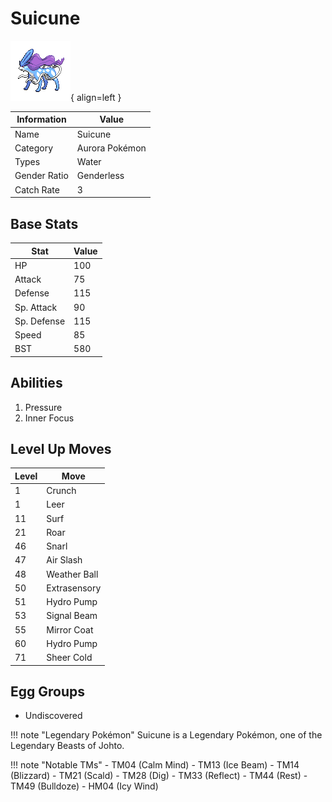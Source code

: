 # Suicune

![Suicune](../images/pokemon/245.png){ align=left }

| Information | Value |
|------------|--------|
| Name | Suicune |
| Category | Aurora Pokémon |
| Types | Water |
| Gender Ratio | Genderless |
| Catch Rate | 3 |

## Base Stats

| Stat | Value |
|------|-------|
| HP | 100 |
| Attack | 75 |
| Defense | 115 |
| Sp. Attack | 90 |
| Sp. Defense | 115 |
| Speed | 85 |
| BST | 580 |

## Abilities
1. Pressure
2. Inner Focus

## Level Up Moves
| Level | Move |
|-------|------|
| 1 | Crunch |
| 1 | Leer |
| 11 | Surf |
| 21 | Roar |
| 46 | Snarl |
| 47 | Air Slash |
| 48 | Weather Ball |
| 50 | Extrasensory |
| 51 | Hydro Pump |
| 53 | Signal Beam |
| 55 | Mirror Coat |
| 60 | Hydro Pump |
| 71 | Sheer Cold |

## Egg Groups
- Undiscovered

!!! note "Legendary Pokémon"
    Suicune is a Legendary Pokémon, one of the Legendary Beasts of Johto.

!!! note "Notable TMs"
    - TM04 (Calm Mind)
    - TM13 (Ice Beam)
    - TM14 (Blizzard)
    - TM21 (Scald)
    - TM28 (Dig)
    - TM33 (Reflect)
    - TM44 (Rest)
    - TM49 (Bulldoze)
    - HM04 (Icy Wind)
